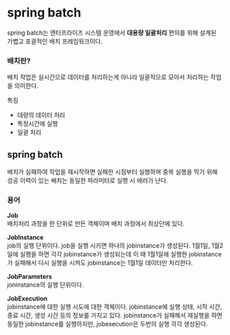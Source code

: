 # spring batch
spring batch는 엔터프라이즈 시스템 운영에서 **대용량 일괄처리** 편의를 위해 설계된 가볍고 포괄적인 배치 프레임워크이다.

### 배치란?
배치 작업은 실시간으로 데이터를 처리하는게 아니라 일괄적으로 모아서 처리하는 작업을 의미한다.

특징
- 대량의 데이터 처리
- 특정시간에 실행
- 일괄 처리

## spring batch
배치가 실패하여 작업을 재시작하면 실패한 시점부터 실행하며 중복 실행을 막기 위해 성공 이력이 있는 배치는 동일한 파라미터로 실행 시 에러가 난다.
### 용어

**Job** <br/>
배치처리 과정을 한 단위로 만든 객체이며 배치 과정에서 최상단에 있다.

**JobInstance** <br/>
job의 실행 단위이다. job을 실행 시키면 하나의 jobinstance가 생성된다.
1월1일, 1월2일에 실행을 하면 각각 jobinstance가 생성되는데 이 때 1월1일에 실행한 jobinstance가 실패해서 다시 실행을 시켜도 jobinstance는 1월1일 데이터만 처리한다.

**JobParameters**<br/>
joninstance의 실행 단위이다.

**JobExecution** <br/>
jobinstance에 대한 실행 시도에 대한 객체이다. jobinstance에 실행 상태, 시작 시간, 종료 시간, 생성 시간 등의 정보를 가지고 있다.
jobinstance가 실패해서 재실행을 하면 동일한 jobinstance를 실행하지만, jobexecution은 두번의 실행 각각 생성된다. 


